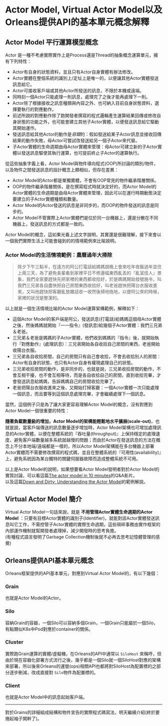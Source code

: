 
# Actor Model, Virtual Actor Model以及Orleans提供API的基本單元概念解釋

## Actor Model 平行運算模型概念

Actor 是一種不考慮實際實作上是Process還是Thread的抽象概念運算單元，擁有下列特性：

- Actor有自身的狀態資料，並且只有Actor自身實體有辦法修改。
- Actor實體在整個系統的識別上/定址上是唯一的，以便讓其他Actor實體發送訊息給它。
- Actor可接收客戶端或其他Actor所發送的訊息，不限於本機或遠端。
- 同時刻一個Actor只能處理一則訊息，處理完了之後才能再處理下一則。
- Actor除了根據接收之訊息種類與內容之外、也可納入目前自身狀態資料，選擇要執行的對應動作。
- 前述所說的對應動作除了跑開發者撰寫的程式邏輯產生運算結果回傳或修改自身狀態的功能之外，也可能會建立其他子Actor實體，以便發送訊息給它驅動其開始運作。
- 發送訊息給其他Actor的動作是*容錯*的：假如發送給某子Actor訊息並接收回傳結果的動作失敗，母Actor可嘗試改發送給另一個子Actor來代替。
- 子Actor實體的生命週期由母Actor實體來管理：母Actor可建立新的子Actor實體以發送訊息驅使其執行運算，也可提前終止子Actor的運算執行。

從這些抽象字義上看，Actor Model與物件導向程式(OOP)所討論的類別/物件，以及物件之間發送訊息的設計概念上頗相似，但存在差異：

- Actor Model的Actor都是單獨實體，不會有OOP常見的物件繼承階層關係。
- OOP的物件繼承階層關係，是在撰寫程式時就決定好的，而Actor Model的Actor實體的生命週期是由母Actor實體來管理，因此可以在運行時期動態決定要建立的子Actor實體種類和數量。
- Actor Model的Actor發送的訊息是非同步的，而OOP的物件發送的訊息是同步的。
- Actor Model不管實際上Actor實體們是位於同一台機器上，還是分散在不同機器上，發送訊息的方式都是一致的。

Actor Model的概念，這如果光看上述文字說明，其實還是很難理解，接下來會以一個我們實際生活上可能會碰到的的情境範例來比喻說明。

### Actor Model的生活情境範例：農曆過年大掃除

> 除夕下午三點半，在遠方的阿公打電話給媽媽說晚上會來吃年夜飯過年並住上兩三天，為了避免長輩看到家裡平日不修邊幅東西亂丟的『亂室佳人』景象，我們全家要趕快先把家裡的東西都收拾好，於是媽媽開始發號施令，叫我們三兄弟各自盡快把自己房間東西收拾好，叫老爸趕快把陽台衣服收進來，又叫他趕快把客廳亂放雜誌收一收然後掃地拖地，以便阿公來的時候，家裡的狀況是整潔的。

以上就是一個生活情境比喻的Actor Model運算架構範例，解釋如下：

- 這個Actor Model的客戶端是阿公，發送訊息(打電話)給媽媽這個母Actor實體之後，然後媽媽就開始『一一指令』(發訊息)給幾個子Actor實體：我們三兄弟＆老爸。
- 三兄弟＆老爸是媽媽的子Actor實體，他們收到媽媽的『指令』後，就開始執行『對應動作』(處理訊息)：三兄弟開始各自收拾自己房間的東西，老爸開始收陽台衣服。
- 三兄弟各自收拾房間，自己的房間只有自己會收拾，不會去收拾別人的房間：Actor有自身的狀態，也只有Actor自身有權現處理自己的狀態。
- 三兄弟收拾房間的動作，是非同步的，也就是說，三兄弟收拾房間的動作，不會互相干擾，也不會互相等待，而是各自收拾自己的房間，直到收拾完畢，才會發送訊息給媽媽，告訴媽媽自己的房間收拾完畢了。
- 老爸把陽台衣服收進來之後，又開始打掃客廳：一個Actor實體一次只能處理一個訊息，而且要等到這個訊息處理完畢，才會繼續處理下一個訊息。

當然，這個例子只是為了讓大家更容易理解Actor Model的概念，沒有對應到Actor Model一個很重要的特性：

**隨著負載數量級的增加，Actor Model的架構能輕鬆地水平擴展(scale-out)**，也就是說，當客戶端傳送的訊息數量逐步增加時，Actor Model架構也可增加處理訊息的Actor實體，以便在整體系統的『吞吐量(throughput)』上保持穩定的處理速度，避免客戶端數量越多系統就越慢的問題；而由於Actor在發送訊息的方法在概念上不分本地端/遠端都是一樣的，所以Actor Model架構能在多台機器上部署Actor實體而不需要修改撰寫的程式碼，並且在整體系統的『可用性(availability)』上，避免系統因為某台獨特的關鍵伺服器故障而造成整體系統不可用。

以上是Actor Model的說明，如果想要看Actor Model發明者對於Actor Model的實質討論，可以看這篇[The actor model in 10 minutes](https://www.brianstorti.com/the-actor-model/)的Q&A影片。  
以及這篇[Down and Dirty: Understanding the Actor Model](https://www.developer.com/design/down-and-dirty-understanding-the-actor-model/)的範例解說。

## Virtual Actor Model 簡介

Virtual Actor Model一句話來說，就是 **不用管理Actor實體生命週期的Actor Model** ：只要有目標Actor實體的識別子(Identifier)，就能對該Actor實體發送訊息叫它工作，不需控管子Actor實體的實際生命週期，這些瑣碎事務由實作框架的內部運作機制就幫開發者處理掉，減少開發時的思考負擔。  
(有種程式語言發明了Garbage Collection機制後就不必再去思考記憶體管理的感覺)

## Orleans提供API基本單元概念

Orleans框架提供的API基本單元，對應到Virtual Actor Model的，有以下幾個：

### Grain

也就是Actor Model的Actor。

### Silo

容納Grain的容器，一個Silo可以容納多個Grain，一個Grain只能屬於一個Silo，有點類似K8s中Pod對應於container的關係。

### Cluster

實際跑Grain運算的實體/虛擬機，在Orleans的API中通常以 `SiloHost` 來稱呼，但由於現在容器化部署方式流行之後，幾乎都是一個Silo就一個SiloHost對應的架構來部署，所以後來Orleans的運營(ops)相關API也都將對SiloHost為配置標的之部分逐步刪減，改成直接對 `Silo`物件為配置標的。

### Client

也就是Actor Model中的訊息起始客戶端。

------------------------------------------------------------------------

對於Grains的詳細組成結構和物件宣告的實際程式碼寫法，明天繼續介紹(終於要捲起袖子開幹了)。
